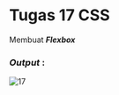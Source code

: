 # Tugas 17 CSS

Membuat <b><i>Flexbox</i></b>

<h3><i>Output </i>:</h3>

![17](https://user-images.githubusercontent.com/92837751/183272161-5703b9f4-989c-42cd-b51c-f4d57156a956.jpg)
